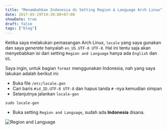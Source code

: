 ```yaml
---
title: "Menambahkan Indonesia di Setting Region & Language Arch Linux" 
date: 2017-05-29T19:39:08+07:00
showDate: true
draft: false
tags: ["blog"]
---
```

Ketika saya melakukan pemasangan Arch Linux, `locale` yang saya gunakan dan saya _generate_ hanyalah `en_US.UTF-8 UTF-8`. Hal ini tentu saja akan menyebabkan isi dari setting `Region and Language` hanya ada `English` dan `US`.

Saya ingin, untuk bagian `format` menggunakan Indonesia, nah yang saya lakukan adalah berikut ini:

* Buka file `/etc/locale.gen`
* Cari baris `#id_ID.UTF-8 UTF-8` dan hapus tanda `#` -nya kemudian simpan
* Selanjutnya jalankan `locale-gen`

```shell
sudo locale-gen
```
* Buka setting `Region and Language`, sudah ada __Indonesia__ disana.

![Region and Language](/assets/img/region-and-language.png)
